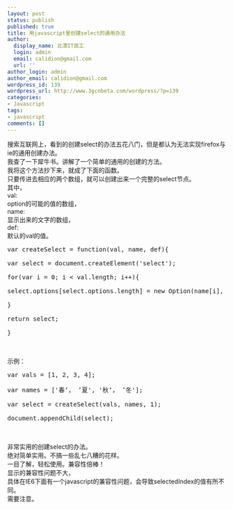 ```yaml
---
layout: post
status: publish
published: true
title: 用javascript里创建select的通用办法
author:
  display_name: 北漂IT民工
  login: admin
  email: calidion@gmail.com
  url: ''
author_login: admin
author_email: calidion@gmail.com
wordpress_id: 139
wordpress_url: http://www.3gcnbeta.com/wordpress/?p=139
categories:
- Javascript
tags:
- javascript
comments: []
---
```

<p>搜索互联网上，看到的创建select的办法五花八门，但是都认为无法实现firefox与ie的通用创建办法。<br />
我查了一下犀牛书。讲解了一个简单的通用的创建的方法。<br />
我将这个方法抄下来，就成了下面的函数。<br />
只要传进去相应的两个数组，就可以创建出来一个完整的select节点。<br />
其中，<br />
val:<br />
option的可能的值的数组，<br />
name:<br />
显示出来的文字的数组，<br />
def:<br />
默认的val的值。</p>
<pre name="code" class="js">
var createSelect = function(val, name, def){<br />
var select = document.createElement('select');<br />
for(var i = 0; i < val.length; i++){<br />
select.options[select.options.length] = new Option(name[i], val[i], def == val[i], def == val[i]);<br />
}<br />
return select;<br />
}<br />
</pre><br />
示例：</p>
<pre name="code" class="js">
var vals = [1, 2, 3, 4];<br />
var names = ['春&lsquo;， &rsquo;夏', '秋&lsquo;， &rsquo;冬'];<br />
var select = createSelect(vals, names, 1);<br />
document.appendChild(select);<br />
</pre><br />
非常实用的创建select的办法。<br />
绝对简单实用。不搞一些乱七八糟的花样。<br />
一目了解，轻松使用。兼容性倍棒！<br />
显示的兼容性问题不大，<br />
具体在IE6下面有一个javascript的兼容性问题，会导致selectedIndex的值有所不同。<br />
需要注意。</p>
